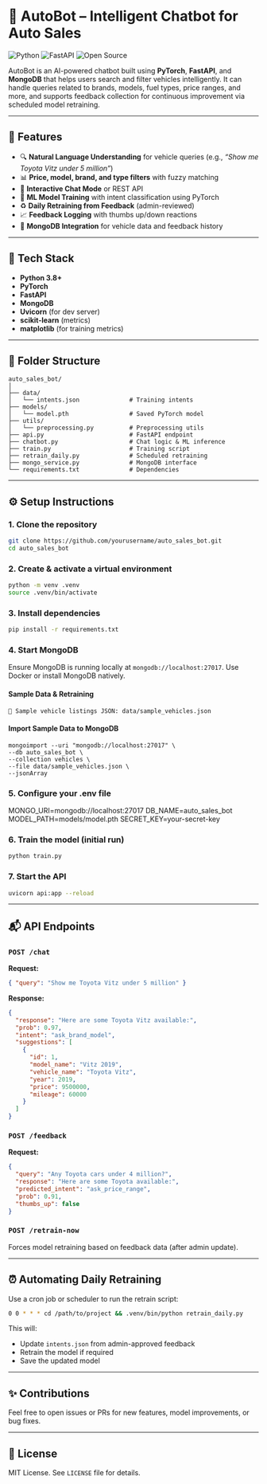 
# 🚗 AutoBot – Intelligent Chatbot for Auto Sales
![Python](https://img.shields.io/badge/python-3.13-blue)
![FastAPI](https://img.shields.io/badge/FastAPI-ready-green)
![Open Source](https://img.shields.io/badge/license-MIT-green)



AutoBot is an AI-powered chatbot built using **PyTorch**, **FastAPI**, and **MongoDB** that helps users search and filter vehicles intelligently. It can handle queries related to brands, models, fuel types, price ranges, and more, and supports feedback collection for continuous improvement via scheduled model retraining.

---

## 🚀 Features

- 🔍 **Natural Language Understanding** for vehicle queries (e.g., *“Show me Toyota Vitz under 5 million”*)
- 📊 **Price, model, brand, and type filters** with fuzzy matching
- 💬 **Interactive Chat Mode** or REST API
- 🧠 **ML Model Training** with intent classification using PyTorch
- ♻️ **Daily Retraining from Feedback** (admin-reviewed)
- 📈 **Feedback Logging** with thumbs up/down reactions
- 📂 **MongoDB Integration** for vehicle data and feedback history

---

## 🧰 Tech Stack

- **Python 3.8+**
- **PyTorch**
- **FastAPI**
- **MongoDB**
- **Uvicorn** (for dev server)
- **scikit-learn** (metrics)
- **matplotlib** (for training metrics)

---

## 📁 Folder Structure

```
auto_sales_bot/
│
├── data/
│   └── intents.json              # Training intents
├── models/
│   └── model.pth                 # Saved PyTorch model
├── utils/
│   └── preprocessing.py          # Preprocessing utils
├── api.py                        # FastAPI endpoint
├── chatbot.py                    # Chat logic & ML inference
├── train.py                      # Training script
├── retrain_daily.py              # Scheduled retraining
├── mongo_service.py              # MongoDB interface
└── requirements.txt              # Dependencies
```

---

## ⚙️ Setup Instructions

### 1. Clone the repository

```bash
git clone https://github.com/yourusername/auto_sales_bot.git
cd auto_sales_bot
```

### 2. Create & activate a virtual environment

```bash
python -m venv .venv
source .venv/bin/activate
```

### 3. Install dependencies

```bash
pip install -r requirements.txt
```

### 4. Start MongoDB

Ensure MongoDB is running locally at `mongodb://localhost:27017`. Use Docker or install MongoDB natively.

  #### Sample Data & Retraining

    🚗 Sample vehicle listings JSON: data/sample_vehicles.json

  #### Import Sample Data to MongoDB

  ```
  mongoimport --uri "mongodb://localhost:27017" \
  --db auto_sales_bot \
  --collection vehicles \
  --file data/sample_vehicles.json \
  --jsonArray
  ```

### 5. Configure your .env file

MONGO_URI=mongodb://localhost:27017
DB_NAME=auto_sales_bot
MODEL_PATH=models/model.pth
SECRET_KEY=your-secret-key

### 6. Train the model (initial run)

```bash
python train.py
```

### 7. Start the API

```bash
uvicorn api:app --reload
```

---

## 📬 API Endpoints

### `POST /chat`

**Request:**
```json
{ "query": "Show me Toyota Vitz under 5 million" }
```

**Response:**
```json
{
  "response": "Here are some Toyota Vitz available:",
  "prob": 0.97,
  "intent": "ask_brand_model",
  "suggestions": [
    {
      "id": 1,
      "model_name": "Vitz 2019",
      "vehicle_name": "Toyota Vitz",
      "year": 2019,
      "price": 9500000,
      "mileage": 60000
    }
  ]
}
```

### `POST /feedback`

**Request:**
```json
{
  "query": "Any Toyota cars under 4 million?",
  "response": "Here are some Toyota available:",
  "predicted_intent": "ask_price_range",
  "prob": 0.91,
  "thumbs_up": false
}
```

### `POST /retrain-now`

Forces model retraining based on feedback data (after admin update).

---

## ⏰ Automating Daily Retraining

Use a cron job or scheduler to run the retrain script:

```bash
0 0 * * * cd /path/to/project && .venv/bin/python retrain_daily.py
```

This will:
- Update `intents.json` from admin-approved feedback
- Retrain the model if required
- Save the updated model

---

## ✨ Contributions

Feel free to open issues or PRs for new features, model improvements, or bug fixes.



---

## 📜 License

MIT License. See `LICENSE` file for details.
